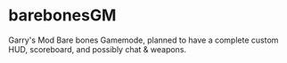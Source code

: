 barebonesGM
===========

Garry's Mod Bare bones Gamemode, planned to have a complete custom HUD, scoreboard, and possibly chat &amp; weapons.

